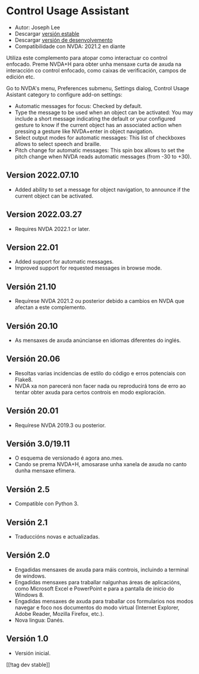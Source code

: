 # Control Usage Assistant #

* Autor: Joseph Lee
* Descargar [versión estable][1]
* Descargar [versión de desenvolvemento][2]
* Compatibilidade con NVDA: 2021.2 en diante

Utiliza este complemento para atopar como interactuar co control enfocado.
Preme NVDA+H para obter unha mensaxe curta de axuda na interacción co
control enfocado, como caixas de verificación, campos de edición etc.

Go to NVDA's menu, Preferences submenu, Settings dialog, Control Usage
Asistant category to configure add-on settings:

* Automatic messages for focus: Checked by default.
* Type the message to be used when an object can be activated: You may
  include a short message indicating the default or your configured gesture
  to know if the current object has an associated action when pressing a
  gesture like NVDA+enter in object navigation.
* Select output modes for automatic messages: This list of checkboxes allows
  to select speech and braille.
* Pitch change for automatic messages: This spin box allows to set the pitch
  change when NVDA reads automatic messages (from -30 to +30).

## Version 2022.07.10

* Added ability to set a message for object navigation, to announce if the
  current object can be activated.

## Version 2022.03.27

* Requires NVDA 2022.1 or later.

## Version 22.01

* Added support for automatic messages.
* Improved support for requested messages in browse mode.

## Versión 21.10

* Requírese NVDA 2021.2 ou posterior debido a cambios en NVDA que afectan a
  este complemento.

## Versión 20.10

* As mensaxes de axuda anúncianse en idiomas diferentes do inglés.

## Versión 20.06

* Resoltas varias incidencias de estilo do código e erros potenciais con
  Flake8.
* NVDA xa non parecerá non facer nada ou reproducirá tons de erro ao tentar
  obter axuda para certos controis en modo exploración.

## Versión 20.01

* Requírese NVDA 2019.3 ou posterior.

## Versión 3.0/19.11

* O esquema de versionado é agora ano.mes.
* Cando se prema NVDA+H, amosarase unha xanela de axuda no canto dunha
  mensaxe efímera.

## Versión 2.5

* Compatible con Python 3.

## Versión 2.1

* Traduccións novas e actualizadas.

## Versión 2.0

* Engadidas mensaxes de axuda para máis controis, incluindo a terminal de
  windows.
* Engadidas mensaxes para traballar nalgunhas áreas de aplicacións, como
  Microsoft Excel e PowerPoint e para a pantalla de inicio do Windows 8.
* Engadidas mensaxes de axuda para traballar cos formularios nos modos
  navegar e foco nos documentos do modo virtual (Internet Explorer, Adobe
  Reader, Mozilla Firefox, etc.).
* Nova lingua: Danés.

## Versión 1.0

* Versión inicial.

[[!tag dev stable]]

[1]: https://addons.nvda-project.org/files/get.php?file=cua

[2]: https://addons.nvda-project.org/files/get.php?file=cua-dev
